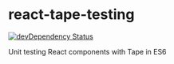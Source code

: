 # react-tape-testing
[![devDependency Status](https://david-dm.org/Gattermeier/react-tape-testing/dev-status.svg)](https://david-dm.org/Gattermeier/react-tape-testing#info=devDependencies)    

Unit testing React components with Tape in ES6
